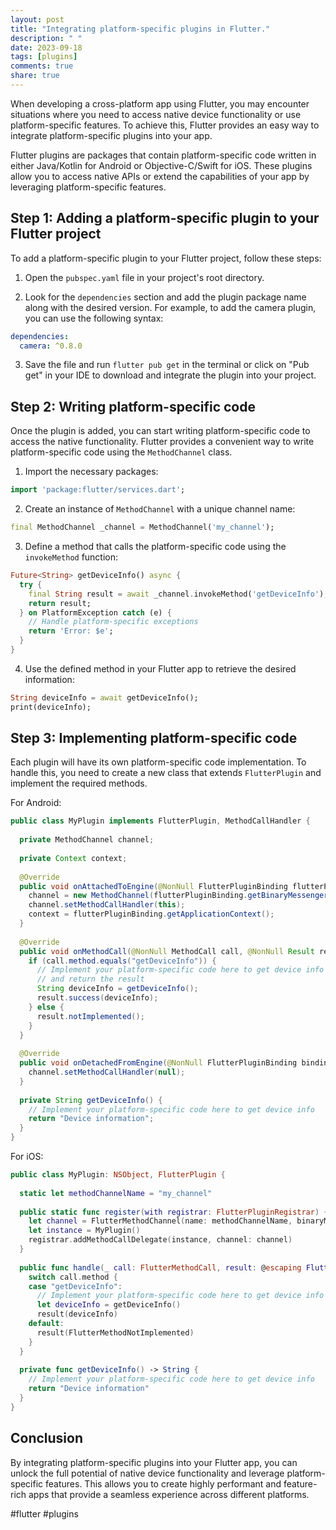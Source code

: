 ```yaml
---
layout: post
title: "Integrating platform-specific plugins in Flutter."
description: " "
date: 2023-09-18
tags: [plugins]
comments: true
share: true
---
```


When developing a cross-platform app using Flutter, you may encounter situations where you need to access native device functionality or use platform-specific features. To achieve this, Flutter provides an easy way to integrate platform-specific plugins into your app.

Flutter plugins are packages that contain platform-specific code written in either Java/Kotlin for Android or Objective-C/Swift for iOS. These plugins allow you to access native APIs or extend the capabilities of your app by leveraging platform-specific features.

## Step 1: Adding a platform-specific plugin to your Flutter project

To add a platform-specific plugin to your Flutter project, follow these steps:

1. Open the `pubspec.yaml` file in your project's root directory.

2. Look for the `dependencies` section and add the plugin package name along with the desired version. For example, to add the camera plugin, you can use the following syntax:

```yaml
dependencies:
  camera: ^0.8.0
```

3. Save the file and run `flutter pub get` in the terminal or click on "Pub get" in your IDE to download and integrate the plugin into your project.

## Step 2: Writing platform-specific code

Once the plugin is added, you can start writing platform-specific code to access the native functionality. Flutter provides a convenient way to write platform-specific code using the `MethodChannel` class.

1. Import the necessary packages:

```dart
import 'package:flutter/services.dart';
```

2. Create an instance of `MethodChannel` with a unique channel name:

```dart
final MethodChannel _channel = MethodChannel('my_channel');
```

3. Define a method that calls the platform-specific code using the `invokeMethod` function:

```dart
Future<String> getDeviceInfo() async {
  try {
    final String result = await _channel.invokeMethod('getDeviceInfo');
    return result;
  } on PlatformException catch (e) {
    // Handle platform-specific exceptions
    return 'Error: $e';
  }
}
```

4. Use the defined method in your Flutter app to retrieve the desired information:

```dart
String deviceInfo = await getDeviceInfo();
print(deviceInfo);
```

## Step 3: Implementing platform-specific code

Each plugin will have its own platform-specific code implementation. To handle this, you need to create a new class that extends `FlutterPlugin` and implement the required methods.

For Android:

```java
public class MyPlugin implements FlutterPlugin, MethodCallHandler {
  
  private MethodChannel channel;
  
  private Context context;
  
  @Override
  public void onAttachedToEngine(@NonNull FlutterPluginBinding flutterPluginBinding) {
    channel = new MethodChannel(flutterPluginBinding.getBinaryMessenger(), "my_channel");
    channel.setMethodCallHandler(this);
    context = flutterPluginBinding.getApplicationContext();
  }
  
  @Override
  public void onMethodCall(@NonNull MethodCall call, @NonNull Result result) {
    if (call.method.equals("getDeviceInfo")) {
      // Implement your platform-specific code here to get device info
      // and return the result
      String deviceInfo = getDeviceInfo();
      result.success(deviceInfo);
    } else {
      result.notImplemented();
    }
  }
  
  @Override
  public void onDetachedFromEngine(@NonNull FlutterPluginBinding binding) {
    channel.setMethodCallHandler(null);
  }
  
  private String getDeviceInfo() {
    // Implement your platform-specific code here to get device info
    return "Device information";
  }
}
```

For iOS:

```swift
public class MyPlugin: NSObject, FlutterPlugin {
  
  static let methodChannelName = "my_channel"
  
  public static func register(with registrar: FlutterPluginRegistrar) {
    let channel = FlutterMethodChannel(name: methodChannelName, binaryMessenger: registrar.messenger())
    let instance = MyPlugin()
    registrar.addMethodCallDelegate(instance, channel: channel)
  }
  
  public func handle(_ call: FlutterMethodCall, result: @escaping FlutterResult) {
    switch call.method {
    case "getDeviceInfo":
      // Implement your platform-specific code here to get device info
      let deviceInfo = getDeviceInfo()
      result(deviceInfo)
    default:
      result(FlutterMethodNotImplemented)
    }
  }
  
  private func getDeviceInfo() -> String {
    // Implement your platform-specific code here to get device info
    return "Device information"
  }
}
```

## Conclusion

By integrating platform-specific plugins into your Flutter app, you can unlock the full potential of native device functionality and leverage platform-specific features. This allows you to create highly performant and feature-rich apps that provide a seamless experience across different platforms.

#flutter #plugins